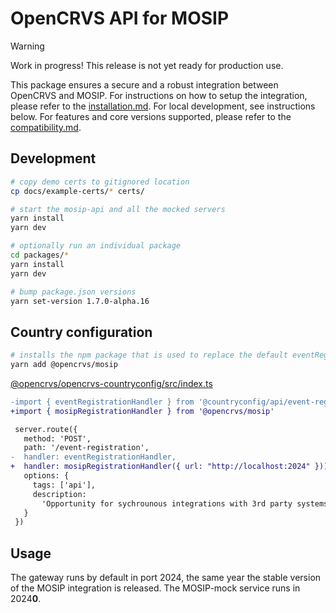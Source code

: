 # OpenCRVS API for MOSIP

> [!WARNING]
> Work in progress! This release is not yet ready for production use.

This package ensures a secure and a robust integration between OpenCRVS and MOSIP. For instructions on how to setup the integration, please refer to the [installation.md](./docs/installation.md). For local development, see instructions below. For features and core versions supported, please refer to the [compatibility.md](./docs/compatibility.md).

## Development

```sh
# copy demo certs to gitignored location
cp docs/example-certs/* certs/

# start the mosip-api and all the mocked servers
yarn install
yarn dev

# optionally run an individual package
cd packages/*
yarn install
yarn dev

# bump package.json versions
yarn set-version 1.7.0-alpha.16
```

## Country configuration

```sh
# installs the npm package that is used to replace the default eventRegistrationHandler
yarn add @opencrvs/mosip
```

[@opencrvs/opencrvs-countryconfig/src/index.ts](https://github.com/opencrvs/opencrvs-countryconfig/blob/9531d88008829978ef8553bb345ba04aeaab06de/src/index.ts#L413)

```diff
-import { eventRegistrationHandler } from '@countryconfig/api/event-registration/handler'
+import { mosipRegistrationHandler } from '@opencrvs/mosip'

 server.route({
   method: 'POST',
   path: '/event-registration',
-  handler: eventRegistrationHandler,
+  handler: mosipRegistrationHandler({ url: "http://localhost:2024" })),
   options: {
     tags: ['api'],
     description:
       'Opportunity for sychrounous integrations with 3rd party systems as a final step in event registration. If successful returns identifiers for that event.'
   }
 })
```

## Usage

The gateway runs by default in port 2024, the same year the stable version of the MOSIP integration is released. The MOSIP-mock service runs in 2024**0**.
